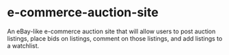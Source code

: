 # e-commerce-auction-site
 An eBay-like e-commerce auction site that will allow users to post auction listings, place bids on listings, comment on those listings, and add listings to a watchlist.
